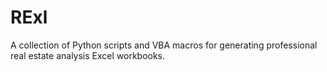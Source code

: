 # RExl
A collection of Python scripts and VBA macros for generating professional real estate analysis Excel workbooks.
